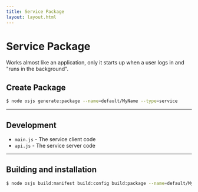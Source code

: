 ```yaml
---
title: Service Package
layout: layout.html
---
```


# Service Package

Works almost like an application, only it starts up when a user logs in and "runs in the background".

## Create Package

```bash
$ node osjs generate:package --name=default/MyName --type=service
```

---

## Development

- `main.js` - The service client code
- `api.js` - The service server code

---

## Building and installation

```bash
$ node osjs build:manifest build:config build:package --name=default/MyName
```
